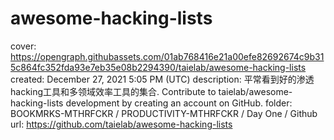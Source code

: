# awesome-hacking-lists

cover: https://opengraph.githubassets.com/01ab768416e21a00efe82692674c9b315c864fc352fda93e7eb35e08b2294390/taielab/awesome-hacking-lists
created: December 27, 2021 5:05 PM (UTC)
description: 平常看到好的渗透hacking工具和多领域效率工具的集合. Contribute to taielab/awesome-hacking-lists development by creating an account on GitHub.
folder: BOOKMRKS-MTHRFCKR / PRODUCTIVITY-MTHRFCKR / Day One / Github
url: https://github.com/taielab/awesome-hacking-lists